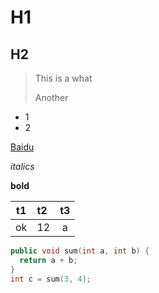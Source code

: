 # H1
## H2

> This is a
> what
>
> Another

* 1
* 2

[Baidu](http://baidu.com)

*italics*

**bold**

|t1    |t2| t3|
|------|:-|:-:|
|ok    |12|a  |

```c++
public void sum(int a, int b) {
  return a + b;
}
int c = sum(3, 4);
```
